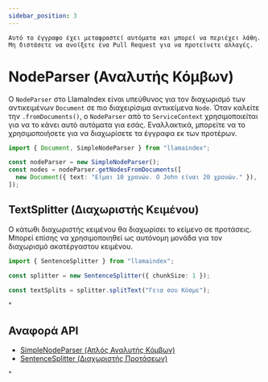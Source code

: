 ```yaml
---
sidebar_position: 3
---
```


`Αυτό το έγγραφο έχει μεταφραστεί αυτόματα και μπορεί να περιέχει λάθη. Μη διστάσετε να ανοίξετε ένα Pull Request για να προτείνετε αλλαγές.`

# NodeParser (Αναλυτής Κόμβων)

Ο `NodeParser` στο LlamaIndex είναι υπεύθυνος για τον διαχωρισμό των αντικειμένων `Document` σε πιο διαχειρίσιμα αντικείμενα `Node`. Όταν καλείτε την `.fromDocuments()`, ο `NodeParser` από το `ServiceContext` χρησιμοποιείται για να το κάνει αυτό αυτόματα για εσάς. Εναλλακτικά, μπορείτε να το χρησιμοποιήσετε για να διαχωρίσετε τα έγγραφα εκ των προτέρων.

```typescript
import { Document, SimpleNodeParser } from "llamaindex";

const nodeParser = new SimpleNodeParser();
const nodes = nodeParser.getNodesFromDocuments([
  new Document({ text: "Είμαι 10 χρονών. Ο John είναι 20 χρονών." }),
]);
```

## TextSplitter (Διαχωριστής Κειμένου)

Ο κάτωθι διαχωριστής κειμένου θα διαχωρίσει το κείμενο σε προτάσεις. Μπορεί επίσης να χρησιμοποιηθεί ως αυτόνομη μονάδα για τον διαχωρισμό ακατέργαστου κειμένου.

```typescript
import { SentenceSplitter } from "llamaindex";

const splitter = new SentenceSplitter({ chunkSize: 1 });

const textSplits = splitter.splitText("Γεια σου Κόσμε");
```

"

## Αναφορά API

- [SimpleNodeParser (Απλός Αναλυτής Κόμβων)](../../api/classes/SimpleNodeParser.md)
- [SentenceSplitter (Διαχωριστής Προτάσεων)](../../api/classes/SentenceSplitter.md)

"

